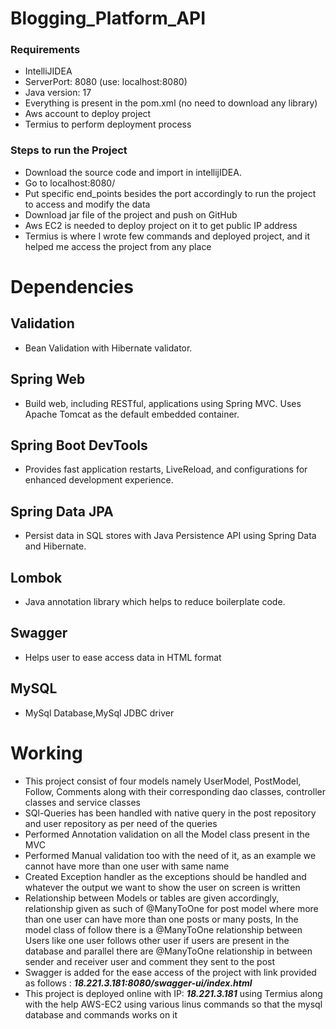 # Blogging_Platform_API
### Requirements
* IntelliJIDEA
* ServerPort: 8080 (use: localhost:8080)
* Java version: 17
* Everything is present in the pom.xml (no need to download any library)
* Aws account to deploy project
* Termius to perform deployment process
### Steps to run the Project
* Download the source code and import in intellijIDEA.
* Go to localhost:8080/
* Put specific end_points besides the port accordingly to run the project to access and modify the data
* Download jar file of the project and push on GitHub
* Aws EC2 is needed to deploy project on it to get public IP address
* Termius is where I wrote few commands and deployed project, and it helped me access the project from any place
# Dependencies
## Validation
* Bean Validation with Hibernate validator.
## Spring Web
* Build web, including RESTful, applications using Spring MVC. Uses Apache Tomcat as the default embedded container.
## Spring Boot DevTools
* Provides fast application restarts, LiveReload, and configurations for enhanced development experience.
## Spring Data JPA
* Persist data in SQL stores with Java Persistence API using Spring Data and Hibernate.
## Lombok
* Java annotation library which helps to reduce boilerplate code.
## Swagger
* Helps user to ease access data in HTML format
## MySQL
* MySql Database,MySql JDBC driver

# Working
* This project consist of four models namely UserModel, PostModel, Follow, Comments along with their corresponding dao classes, controller classes and service classes
* SQl-Queries has been handled with native query in the post repository and user repository as per need of the queries
* Performed Annotation validation on all the Model class present in the MVC 
* Performed Manual validation too with the need of it, as an example we cannot have more than one user with same name
* Created Exception handler as the exceptions should be handled and whatever the output we want to show the user on screen is written 
* Relationship between Models or tables are given accordingly, relationship given as such of @ManyToOne for post model where more than one user can have more than one posts or many posts, In the model class of follow there is a @ManyToOne relationship between Users like one user follows other user if users are present in the database and parallel there are @ManyToOne relationship in between sender and receiver user and comment they sent to the post
* Swagger is added for the ease access of the project with link provided as follows : _**18.221.3.181:8080/swagger-ui/index.html**_
* This project is deployed online with IP: _**18.221.3.181**_ using Termius along with the help AWS-EC2 using various linus commands so that the mysql database and commands works on it